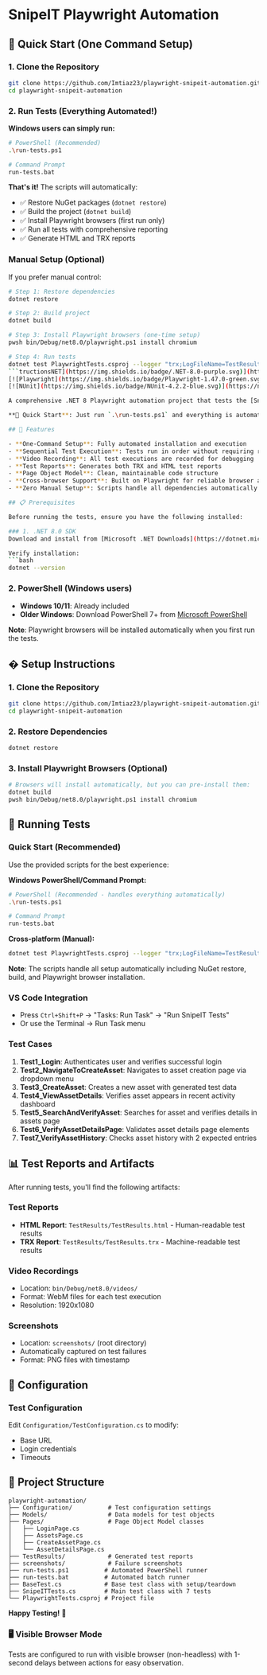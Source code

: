 # SnipeIT Playwright Automation
## 🚀 Quick Start (One Command Setup)

### 1. Clone the Repository
```bash
git clone https://github.com/Imtiaz23/playwright-snipeit-automation.git
cd playwright-snipeit-automation
```

### 2. Run Tests (Everything Automated!)
**Windows users can simply run:**
```bash
# PowerShell (Recommended)
.\run-tests.ps1

# Command Prompt
run-tests.bat
```

**That's it!** The scripts will automatically:
- ✅ Restore NuGet packages (`dotnet restore`)
- ✅ Build the project (`dotnet build`)  
- ✅ Install Playwright browsers (first run only)
- ✅ Run all tests with comprehensive reporting
- ✅ Generate HTML and TRX reports

### Manual Setup (Optional)
If you prefer manual control:

```bash
# Step 1: Restore dependencies
dotnet restore

# Step 2: Build project
dotnet build

# Step 3: Install Playwright browsers (one-time setup)
pwsh bin/Debug/net8.0/playwright.ps1 install chromium

# Step 4: Run tests
dotnet test PlaywrightTests.csproj --logger "trx;LogFileName=TestResults.trx" --logger "html;LogFileName=TestResults.html" --verbosity normal --settings test.runsettings
```tructionsNET](https://img.shields.io/badge/.NET-8.0-purple.svg)](https://dotnet.microsoft.com/download/dotnet/8.0)
[![Playwright](https://img.shields.io/badge/Playwright-1.47.0-green.svg)](https://playwright.dev/)
[![NUnit](https://img.shields.io/badge/NUnit-4.2.2-blue.svg)](https://nunit.org/)

A comprehensive .NET 8 Playwright automation project that tests the [SnipeIT demo application](https://develop.snipeitapp.com/) using modern C# practices and industry-standard test automation patterns.

**🎯 Quick Start**: Just run `.\run-tests.ps1` and everything is automated!

## 🚀 Features

- **One-Command Setup**: Fully automated installation and execution
- **Sequential Test Execution**: Tests run in order without requiring repeated logins
- **Video Recording**: All test executions are recorded for debugging
- **Test Reports**: Generates both TRX and HTML test reports
- **Page Object Model**: Clean, maintainable code structure
- **Cross-browser Support**: Built on Playwright for reliable browser automation
- **Zero Manual Setup**: Scripts handle all dependencies automatically

## 📋 Prerequisites

Before running the tests, ensure you have the following installed:

### 1. .NET 8.0 SDK
Download and install from [Microsoft .NET Downloads](https://dotnet.microsoft.com/download/dotnet/8.0)

Verify installation:
```bash
dotnet --version
```

### 2. PowerShell (Windows users)
- **Windows 10/11**: Already included
- **Older Windows**: Download PowerShell 7+ from [Microsoft PowerShell](https://github.com/PowerShell/PowerShell)

**Note**: Playwright browsers will be installed automatically when you first run the tests.

## � Setup Instructions

### 1. Clone the Repository
```bash
git clone https://github.com/Imtiaz23/playwright-snipeit-automation.git
cd playwright-snipeit-automation
```

### 2. Restore Dependencies
```bash
dotnet restore
```

### 3. Install Playwright Browsers (Optional)
```bash
# Browsers will install automatically, but you can pre-install them:
dotnet build
pwsh bin/Debug/net8.0/playwright.ps1 install chromium
```

## 🧪 Running Tests

### Quick Start (Recommended)
Use the provided scripts for the best experience:

**Windows PowerShell/Command Prompt:**
```bash
# PowerShell (Recommended - handles everything automatically)
.\run-tests.ps1

# Command Prompt
run-tests.bat
```

**Cross-platform (Manual):**
```bash
dotnet test PlaywrightTests.csproj --logger "trx;LogFileName=TestResults.trx" --logger "html;LogFileName=TestResults.html" --verbosity normal --settings test.runsettings
```

**Note**: The scripts handle all setup automatically including NuGet restore, build, and Playwright browser installation.

### VS Code Integration
- Press `Ctrl+Shift+P` → "Tasks: Run Task" → "Run SnipeIT Tests"
- Or use the Terminal → Run Task menu

### Test Cases
1. **Test1_Login**: Authenticates user and verifies successful login
2. **Test2_NavigateToCreateAsset**: Navigates to asset creation page via dropdown menu
3. **Test3_CreateAsset**: Creates a new asset with generated test data
4. **Test4_ViewAssetDetails**: Verifies asset appears in recent activity dashboard
5. **Test5_SearchAndVerifyAsset**: Searches for asset and verifies details in assets page
6. **Test6_VerifyAssetDetailsPage**: Validates asset details page elements
7. **Test7_VerifyAssetHistory**: Checks asset history with 2 expected entries

## 📊 Test Reports and Artifacts

After running tests, you'll find the following artifacts:

### Test Reports
- **HTML Report**: `TestResults/TestResults.html` - Human-readable test results
- **TRX Report**: `TestResults/TestResults.trx` - Machine-readable test results

### Video Recordings
- Location: `bin/Debug/net8.0/videos/`
- Format: WebM files for each test execution
- Resolution: 1920x1080

### Screenshots
- Location: `screenshots/` (root directory)
- Automatically captured on test failures
- Format: PNG files with timestamp

## 🔧 Configuration

### Test Configuration
Edit `Configuration/TestConfiguration.cs` to modify:
- Base URL
- Login credentials
- Timeouts
## 📁 Project Structure

```
playwright-automation/
├── Configuration/          # Test configuration settings
├── Models/                 # Data models for test objects  
├── Pages/                  # Page Object Model classes
│   ├── LoginPage.cs
│   ├── AssetsPage.cs
│   ├── CreateAssetPage.cs
│   └── AssetDetailsPage.cs
├── TestResults/            # Generated test reports
├── screenshots/            # Failure screenshots
├── run-tests.ps1          # Automated PowerShell runner
├── run-tests.bat          # Automated batch runner
├── BaseTest.cs            # Base test class with setup/teardown
├── SnipeITTests.cs        # Main test class with 7 tests
└── PlaywrightTests.csproj # Project file
```

**Happy Testing!** 🚀

### 🖥️ Visible Browser Mode
Tests are configured to run with visible browser (non-headless) with 1-second delays between actions for easy observation.